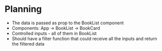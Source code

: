# Planning

- The data is passed as prop to the BookList component
- Components: App -> BookList -> BookCard
- Controlled inputs - all of them in BookList
- Should have a filter function that could receive all the inputs and return the filtered data
